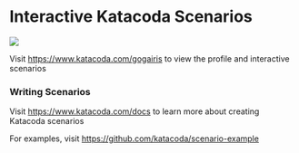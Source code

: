 # Interactive Katacoda Scenarios

[![](http://shields.katacoda.com/katacoda/gogairis/count.svg)](https://www.katacoda.com/gogairis "Get your profile on Katacoda.com")

Visit https://www.katacoda.com/gogairis to view the profile and interactive scenarios

### Writing Scenarios
Visit https://www.katacoda.com/docs to learn more about creating Katacoda scenarios

For examples, visit https://github.com/katacoda/scenario-example
